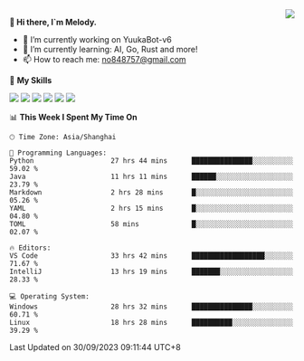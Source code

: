 <a href="#">
  <img align="right" src="https://github-readme-stats.vercel.app/api?username=melodyyuuka&count_private=true&show_icons=true" />
</a>

**👋 Hi there, I`m Melody.**

- 🔭 I’m currently working on YuukaBot-v6
- 🌱 I’m currently learning: AI, Go, Rust and more!
- 📫 How to reach me: no848757@gmail.com

🌟 **My Skills** 

![](https://img.shields.io/badge/-Python-3e74a2?style=flat-square&logo=Python&logoColor=fff)
![](https://img.shields.io/badge/-Java-007396?style=flat-square&logo=OpenJDK&logoColor=fff)
![](https://img.shields.io/badge/-Node.js-339933?style=flat-square&logo=Node.js&logoColor=fff)
![](https://img.shields.io/badge/-Git-f05032?style=flat-square&logo=git&logoColor=fff)
![](https://img.shields.io/badge/-PostgreSQL-4169e1?style=flat-square&logo=PostgreSQL&logoColor=fff)
![](https://img.shields.io/badge/-VSCode-007acc?style=flat-square&logo=Visual-Studio-Code&logoColor=fff)


<!--START_SECTION:waka-->
📊 **This Week I Spent My Time On** 

```text
🕑︎ Time Zone: Asia/Shanghai

💬 Programming Languages: 
Python                   27 hrs 44 mins      ███████████████░░░░░░░░░░   59.02 % 
Java                     11 hrs 11 mins      ██████░░░░░░░░░░░░░░░░░░░   23.79 % 
Markdown                 2 hrs 28 mins       █░░░░░░░░░░░░░░░░░░░░░░░░   05.26 % 
YAML                     2 hrs 15 mins       █░░░░░░░░░░░░░░░░░░░░░░░░   04.80 % 
TOML                     58 mins             █░░░░░░░░░░░░░░░░░░░░░░░░   02.07 % 

🔥 Editors: 
VS Code                  33 hrs 42 mins      ██████████████████░░░░░░░   71.67 % 
IntelliJ                 13 hrs 19 mins      ███████░░░░░░░░░░░░░░░░░░   28.33 % 

💻 Operating System: 
Windows                  28 hrs 32 mins      ███████████████░░░░░░░░░░   60.71 % 
Linux                    18 hrs 28 mins      ██████████░░░░░░░░░░░░░░░   39.29 % 
```


 Last Updated on 30/09/2023 09:11:44 UTC+8
<!--END_SECTION:waka-->
